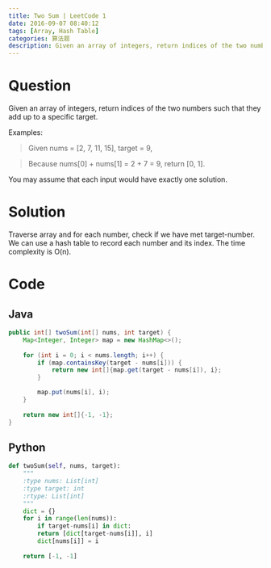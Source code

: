 ```yaml
---
title: Two Sum | LeetCode 1
date: 2016-09-07 08:40:12
tags: [Array, Hash Table]
categories: 算法题
description: Given an array of integers, return indices of the two numbers such that they add up to a specific target.
---
```

# Question

Given an array of integers, return indices of the two numbers such that they add up to a specific target.

Examples:

> Given nums = [2, 7, 11, 15], target = 9,

>Because nums[0] + nums[1] = 2 + 7 = 9,
return [0, 1].

You may assume that each input would have exactly one solution.

# Solution
Traverse array and for each number, check if we have met target-number. We can use a hash table to record each number and its index. The time complexity is O(n).

# Code

## Java

```java
public int[] twoSum(int[] nums, int target) {
    Map<Integer, Integer> map = new HashMap<>();
    
    for (int i = 0; i < nums.length; i++) {
		if (map.containsKey(target - nums[i])) {
			return new int[]{map.get(target - nums[i]), i};
        }

        map.put(nums[i], i);
    }
        
    return new int[]{-1, -1};
}
```

## Python

```python
def twoSum(self, nums, target):
	"""
	:type nums: List[int]
	:type target: int
	:rtype: List[int]
	"""
	dict = {}
	for i in range(len(nums)):
		if target-nums[i] in dict:
		return [dict[target-nums[i]], i]
		dict[nums[i]] = i
            
	return [-1, -1]
```

